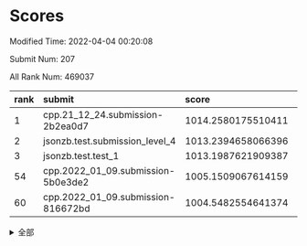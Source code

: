 # Scores

Modified Time: 2022-04-04 00:20:08

Submit Num: 207

All Rank Num: 469037

| rank |               submit               |       score        |       sigma        | pk_num |
| :--- | :--------------------------------- | :----------------- | :----------------- | :----- |
| 1    | cpp.21_12_24.submission-2b2ea0d7   | 1014.2580175510411 | 0.8296283939059204 | 9064   |
| 2    | jsonzb.test.submission_level_4     | 1013.2394658066396 | 0.8105165339332416 | 9062   |
| 3    | jsonzb.test.test_1                 | 1013.1987621909387 | 0.813444098017317  | 9064   |
| 54   | cpp.2022_01_09.submission-5b0e3de2 | 1005.1509067614159 | 0.7277055766239401 | 9064   |
| 60   | cpp.2022_01_09.submission-816672bd | 1004.5482554641374 | 0.712831181672297  | 9067   |


<details>
<summary>全部</summary>

| rank |                 submit                 |       score        |       sigma        | pk_num |
| :--- | :------------------------------------- | :----------------- | :----------------- | :----- |
| 1    | cpp.21_12_24.submission-2b2ea0d7       | 1014.2580175510411 | 0.8296283939059204 | 9064   |
| 2    | jsonzb.test.submission_level_4         | 1013.2394658066396 | 0.8105165339332416 | 9062   |
| 3    | jsonzb.test.test_1                     | 1013.1987621909387 | 0.813444098017317  | 9064   |
| 4    | gobigger.level_3.submission_level_3_26 | 1012.5811322212302 | 0.7916911706064457 | 9062   |
| 5    | gobigger.level_3.submission_level_3_37 | 1011.6175227488712 | 0.7776634979568836 | 9063   |
| 6    | gobigger.level_3.submission_level_3_32 | 1011.4184007333489 | 0.804724955876413  | 9066   |
| 7    | gobigger.level_3.submission_level_3_0  | 1011.2039705152948 | 0.776413531742925  | 9064   |
| 8    | gobigger.level_3.submission_level_3_17 | 1011.1899368106557 | 0.7597485690473046 | 9066   |
| 9    | gobigger.level_3.submission_level_3_8  | 1010.9148677377369 | 0.7900475509131629 | 9065   |
| 10   | gobigger.level_3.submission_level_3_43 | 1010.8704150945714 | 0.7538005848162844 | 9059   |
| 11   | gobigger.level_3.submission_level_3_31 | 1010.8053602028651 | 0.751812167155734  | 9058   |
| 12   | gobigger.level_3.submission_level_3_11 | 1010.7973797307952 | 0.7810464894334991 | 9062   |
| 13   | gobigger.level_3.submission_level_3_22 | 1010.7696319240741 | 0.7555781168051556 | 9066   |
| 14   | gobigger.level_3.submission_level_3_6  | 1010.6618830663219 | 0.7755109679353613 | 9063   |
| 15   | gobigger.level_3.submission_level_3_24 | 1010.6374795056229 | 0.7647093525152086 | 9064   |
| 16   | gobigger.level_3.submission_level_3_45 | 1010.6160446210173 | 0.7789662038172518 | 9067   |
| 17   | gobigger.level_3.submission_level_3_33 | 1010.5881271628971 | 0.7743996375336771 | 9062   |
| 18   | gobigger.level_3.submission_level_3_16 | 1010.5314881109044 | 0.760682346640341  | 9058   |
| 19   | gobigger.level_3.submission_level_3_21 | 1010.495899060716  | 0.755537156583125  | 9067   |
| 20   | gobigger.level_3.submission_level_3_23 | 1010.3643904360509 | 0.7588887660131611 | 9069   |
| 21   | gobigger.level_3.submission_level_3_48 | 1010.3244803482174 | 0.7765192752102553 | 9061   |
| 22   | gobigger.level_3.submission_level_3_40 | 1010.3089528742038 | 0.7316972726065861 | 9063   |
| 23   | gobigger.level_3.submission_level_3_15 | 1010.2425843416341 | 0.7518450777852502 | 9064   |
| 24   | gobigger.level_3.submission_level_3_25 | 1010.1246251490265 | 0.7439488883968144 | 9060   |
| 25   | gobigger.level_3.submission_level_3_47 | 1010.1217148330668 | 0.7645858762730074 | 9065   |
| 26   | gobigger.level_3.submission_level_3_1  | 1010.1209149081387 | 0.7452619353694263 | 9065   |
| 27   | gobigger.level_3.submission_level_3_49 | 1010.0019405306118 | 0.7442149828644535 | 9065   |
| 28   | gobigger.level_3.submission_level_3_12 | 1009.9527233169225 | 0.7588327840089584 | 9067   |
| 29   | gobigger.level_3.submission_level_3_27 | 1009.9186155566908 | 0.7526009723561926 | 9067   |
| 30   | gobigger.level_3.submission_level_3_10 | 1009.8451052072743 | 0.7525563914378354 | 9061   |
| 31   | gobigger.level_3.submission_level_3_46 | 1009.8423873203147 | 0.7558966481029628 | 9066   |
| 32   | gobigger.level_3.submission_level_3_4  | 1009.7126277955985 | 0.7394307529635575 | 9064   |
| 33   | gobigger.level_3.submission_level_3_44 | 1009.6893619221047 | 0.7455621212052764 | 9067   |
| 34   | gobigger.level_3.submission_level_3_41 | 1009.6439305764964 | 0.760437162198634  | 9069   |
| 35   | gobigger.level_3.submission_level_3_35 | 1009.6074019385759 | 0.7732201161278882 | 9064   |
| 36   | gobigger.level_3.submission_level_3_5  | 1009.6029100792166 | 0.7620096038906115 | 9067   |
| 37   | gobigger.level_3.submission_level_3_20 | 1009.577842230275  | 0.7596573773285431 | 9063   |
| 38   | gobigger.level_3.submission_level_3_18 | 1009.5433519698043 | 0.7671096710542235 | 9065   |
| 39   | gobigger.level_3.submission_level_3_13 | 1009.515118769399  | 0.7784460129644521 | 9063   |
| 40   | gobigger.level_3.submission_level_3_14 | 1009.4211985639049 | 0.7414546591740777 | 9066   |
| 41   | gobigger.level_3.submission_level_3_38 | 1009.4098447484799 | 0.7516112428611912 | 9064   |
| 42   | gobigger.level_3.submission_level_3_28 | 1009.3417308743569 | 0.7353949120935266 | 9066   |
| 43   | gobigger.level_3.submission_level_3_42 | 1009.2802824808106 | 0.765893257635092  | 9064   |
| 44   | gobigger.level_3.submission_level_3_3  | 1009.22306224199   | 0.7498047340045534 | 9066   |
| 45   | gobigger.level_3.submission_level_3_7  | 1009.1739914894139 | 0.7410219798353778 | 9063   |
| 46   | gobigger.level_3.submission_level_3_34 | 1009.0721785844784 | 0.7408331240045131 | 9068   |
| 47   | gobigger.level_3.submission_level_3_2  | 1008.9855346897303 | 0.7594188091653581 | 9060   |
| 48   | gobigger.level_3.submission_level_3_39 | 1008.9837063475289 | 0.7633365174237227 | 9062   |
| 49   | gobigger.level_3.submission_level_3_19 | 1008.983350052236  | 0.7488638539733836 | 9067   |
| 50   | gobigger.level_3.submission_level_3_36 | 1008.836510298985  | 0.7483951445633378 | 9065   |
| 51   | gobigger.level_3.submission_level_3_30 | 1008.801190514338  | 0.7567110285936445 | 9067   |
| 52   | gobigger.level_3.submission_level_3_9  | 1008.664886664794  | 0.7297321794985144 | 9067   |
| 53   | gobigger.level_3.submission_level_3_29 | 1008.3459265149947 | 0.736769459787568  | 9063   |
| 54   | cpp.2022_01_09.submission-5b0e3de2     | 1005.1509067614159 | 0.7277055766239401 | 9064   |
| 55   | gobigger.level_1.submission_level_1_29 | 1004.8993916604663 | 0.7308740113151629 | 9069   |
| 56   | gobigger.level_1.submission_level_1_47 | 1004.7894210203594 | 0.7092531484846517 | 9067   |
| 57   | gobigger.level_1.submission_level_1_13 | 1004.6725738849393 | 0.7190465982862276 | 9065   |
| 58   | gobigger.level_1.submission_level_1_24 | 1004.641281921647  | 0.725240523852193  | 9065   |
| 59   | gobigger.level_1.submission_level_1_34 | 1004.6210340230897 | 0.7113847512805227 | 9067   |
| 60   | cpp.2022_01_09.submission-816672bd     | 1004.5482554641374 | 0.712831181672297  | 9067   |
| 61   | gobigger.level_1.submission_level_1_43 | 1004.4328178786996 | 0.7156261946817047 | 9063   |
| 62   | gobigger.level_1.submission_level_1_2  | 1004.4008078896372 | 0.7104903925825024 | 9066   |
| 63   | gobigger.level_1.submission_level_1_44 | 1004.2941362877747 | 0.7363155188876369 | 9064   |
| 64   | gobigger.level_1.submission_level_1_6  | 1004.2662771750712 | 0.7061200929837848 | 9063   |
| 65   | gobigger.level_1.submission_level_1_26 | 1004.2454284900157 | 0.7204573992484791 | 9063   |
| 66   | gobigger.level_1.submission_level_1_49 | 1004.1759371565388 | 0.7180522324818058 | 9058   |
| 67   | gobigger.level_1.submission_level_1_42 | 1004.1736057052899 | 0.7092672834719205 | 9060   |
| 68   | gobigger.level_1.submission_level_1_32 | 1004.1522534483777 | 0.7261744823868967 | 9059   |
| 69   | gobigger.level_1.submission_level_1_39 | 1004.0476645742398 | 0.7219095004660595 | 9063   |
| 70   | gobigger.level_1.submission_level_1_27 | 1004.0406675425925 | 0.7154132456952613 | 9066   |
| 71   | gobigger.level_1.submission_level_1_41 | 1003.9928311060557 | 0.717513770701718  | 9060   |
| 72   | gobigger.level_1.submission_level_1_15 | 1003.9639705915506 | 0.7263362515517923 | 9067   |
| 73   | gobigger.level_1.submission_level_1_21 | 1003.9401416175837 | 0.7122259199171602 | 9062   |
| 74   | gobigger.level_1.submission_level_1_40 | 1003.9380722871349 | 0.7199007340289171 | 9061   |
| 75   | gobigger.level_1.submission_level_1_37 | 1003.8991416635699 | 0.7178691420279155 | 9070   |
| 76   | gobigger.level_1.submission_level_1_12 | 1003.8886063733646 | 0.7092296071969858 | 9064   |
| 77   | gobigger.level_1.submission_level_1_38 | 1003.8454311959248 | 0.7172130844133167 | 9067   |
| 78   | gobigger.level_1.submission_level_1_31 | 1003.5999725406458 | 0.7092877123668696 | 9062   |
| 79   | gobigger.level_1.submission_level_1_46 | 1003.4738677101468 | 0.712787073536463  | 9061   |
| 80   | gobigger.level_1.submission_level_1_5  | 1003.4304297349937 | 0.7092407209071665 | 9061   |
| 81   | gobigger.level_1.submission_level_1_14 | 1003.3361088838578 | 0.7095042891218774 | 9064   |
| 82   | gobigger.level_1.submission_level_1_10 | 1003.2798988725324 | 0.7144574971867788 | 9058   |
| 83   | gobigger.level_1.submission_level_1_33 | 1003.205930259736  | 0.7127443489473342 | 9063   |
| 84   | gobigger.level_1.submission_level_1_28 | 1003.1822126202268 | 0.7224366691735925 | 9064   |
| 85   | gobigger.level_1.submission_level_1_30 | 1003.1373356192063 | 0.726181891089103  | 9066   |
| 86   | gobigger.level_1.submission_level_1_35 | 1003.1150313307917 | 0.714717528292212  | 9063   |
| 87   | gobigger.level_1.submission_level_1_11 | 1003.111568277377  | 0.7110784797792427 | 9064   |
| 88   | gobigger.level_1.submission_level_1_25 | 1003.0892680039351 | 0.7087453592273529 | 9068   |
| 89   | gobigger.level_1.submission_level_1_20 | 1003.0169541720012 | 0.7186405143765348 | 9063   |
| 90   | gobigger.level_1.submission_level_1_1  | 1002.7998992976479 | 0.7192445318089086 | 9067   |
| 91   | gobigger.level_1.submission_level_1_3  | 1002.7916194100088 | 0.7043535138218345 | 9064   |
| 92   | gobigger.level_1.submission_level_1_0  | 1002.711908012687  | 0.7168039141773909 | 9065   |
| 93   | gobigger.level_1.submission_level_1_7  | 1002.7085365816473 | 0.7064997781101915 | 9070   |
| 94   | gobigger.level_1.submission_level_1_45 | 1002.7068101007292 | 0.7252145678368999 | 9068   |
| 95   | gobigger.level_1.submission_level_1_8  | 1002.6992687605507 | 0.7205424382994245 | 9062   |
| 96   | gobigger.level_1.submission_level_1_22 | 1002.675631759467  | 0.7147234880347626 | 9064   |
| 97   | gobigger.level_1.submission_level_1_17 | 1002.6569912649047 | 0.7168622616820305 | 9062   |
| 98   | gobigger.level_1.submission_level_1_36 | 1002.6314905985776 | 0.7054089456108819 | 9064   |
| 99   | gobigger.level_1.submission_level_1_9  | 1002.4460900688199 | 0.7104888721977393 | 9063   |
| 100  | gobigger.level_1.submission_level_1_19 | 1002.4254130689906 | 0.7086648231938315 | 9061   |
| 101  | gobigger.level_1.submission_level_1_4  | 1002.2181054723161 | 0.7003496397746539 | 9059   |
| 102  | gobigger.level_1.submission_level_1_23 | 1001.9583552225597 | 0.7040930526335981 | 9060   |
| 103  | gobigger.level_1.submission_level_1_48 | 1001.8642808977772 | 0.7147542725569194 | 9065   |
| 104  | gobigger.level_1.submission_level_1_18 | 1001.3415146033664 | 0.7134335242650334 | 9065   |
| 105  | gobigger.level_1.submission_level_1_16 | 1001.2624051405988 | 0.7153940241479431 | 9064   |
| 106  | gobigger.random.submission_random_12   | 997.9530502212806  | 0.7063024236984926 | 9066   |
| 107  | gobigger.random.submission_random_13   | 997.381237415344   | 0.7064656799372628 | 9066   |
| 108  | gobigger.random.submission_random_7    | 997.3622879773438  | 0.7162164505401976 | 9066   |
| 109  | gobigger.random.submission_random_10   | 997.3310949662364  | 0.7137273932628082 | 9056   |
| 110  | gobigger.random.submission_random_14   | 997.1242922702029  | 0.7088104962911198 | 9062   |
| 111  | gobigger.random.submission_random_49   | 996.8353585634567  | 0.724900145382042  | 9065   |
| 112  | gobigger.random.submission_random_5    | 996.8121357792444  | 0.7085410545594562 | 9059   |
| 113  | gobigger.random.submission_random_24   | 996.8006802455137  | 0.72073125825257   | 9065   |
| 114  | gobigger.random.submission_random_46   | 996.7992544361792  | 0.7060510106594012 | 9057   |
| 115  | gobigger.random.submission_random_30   | 996.7308186196842  | 0.698308278627467  | 9060   |
| 116  | gobigger.random.submission_random_3    | 996.5623694493311  | 0.7196841067495683 | 9064   |
| 117  | gobigger.random.submission_random_48   | 996.5506644058354  | 0.6974021385217716 | 9059   |
| 118  | gobigger.random.submission_random_31   | 996.5442302867199  | 0.7126035770228946 | 9061   |
| 119  | gobigger.random.submission_random_26   | 996.5156526746354  | 0.6968935699004436 | 9062   |
| 120  | gobigger.random.submission_random_9    | 996.3635610728669  | 0.6944701701209642 | 9064   |
| 121  | gobigger.random.submission_random_36   | 996.301381970489   | 0.7322729345289131 | 9064   |
| 122  | gobigger.random.submission_random_6    | 996.2502735826879  | 0.7130773290756166 | 9062   |
| 123  | gobigger.random.submission_random_28   | 996.1861243046171  | 0.723978789399198  | 9066   |
| 124  | gobigger.random.submission_random_33   | 996.1755959023866  | 0.7134739790031702 | 9066   |
| 125  | gobigger.random.submission_random_22   | 996.1209612075921  | 0.7054786819295678 | 9059   |
| 126  | gobigger.random.submission_random_11   | 996.0892576764726  | 0.7049508222739003 | 9060   |
| 127  | gobigger.random.submission_random_27   | 996.0835085725938  | 0.7206044594842949 | 9061   |
| 128  | gobigger.random.submission_random_47   | 996.0518538227979  | 0.7229087355332163 | 9068   |
| 129  | gobigger.random.submission_random_4    | 996.0404440579517  | 0.7049869446769399 | 9062   |
| 130  | gobigger.random.submission_random_18   | 996.0324775739714  | 0.7158611838540065 | 9058   |
| 131  | gobigger.random.submission_random_0    | 995.9725373642008  | 0.7259953067190001 | 9067   |
| 132  | gobigger.random.submission_random_42   | 995.9571783774029  | 0.7204066275911218 | 9063   |
| 133  | gobigger.random.submission_random_16   | 995.9499921748018  | 0.7250993765746926 | 9064   |
| 134  | gobigger.random.submission_random_45   | 995.9350725536976  | 0.7148236107805366 | 9064   |
| 135  | gobigger.random.submission_random_32   | 995.8561244893281  | 0.7112213572419227 | 9064   |
| 136  | gobigger.random.submission_random_8    | 995.8257160506458  | 0.7232828329078176 | 9060   |
| 137  | gobigger.random.submission_random_34   | 995.744016768484   | 0.7063166499511498 | 9067   |
| 138  | gobigger.random.submission_random_17   | 995.7184813647464  | 0.7202288353499687 | 9063   |
| 139  | gobigger.random.submission_random_15   | 995.7002879746857  | 0.7172865264248999 | 9062   |
| 140  | gobigger.random.submission_random_1    | 995.6011866722185  | 0.7015590866427291 | 9059   |
| 141  | gobigger.random.submission_random_41   | 995.53673984403    | 0.7062970980272162 | 9065   |
| 142  | gobigger.random.submission_random_2    | 995.3338455256054  | 0.7123904679556501 | 9065   |
| 143  | gobigger.random.submission_random_29   | 995.3298870869199  | 0.7248993321914864 | 9064   |
| 144  | gobigger.random.submission_random_44   | 995.2862286409724  | 0.7223609078052279 | 9060   |
| 145  | gobigger.random.submission_random_23   | 995.2211330300263  | 0.7226090703763687 | 9069   |
| 146  | gobigger.random.submission_random_40   | 995.1774026790088  | 0.7198760900282658 | 9063   |
| 147  | gobigger.random.submission_random_37   | 995.1486313620295  | 0.7169078786690609 | 9058   |
| 148  | gobigger.random.submission_random_20   | 995.1044750452064  | 0.7346050840818596 | 9062   |
| 149  | gobigger.random.submission_random_43   | 995.0518465196833  | 0.7174891901044231 | 9064   |
| 150  | gobigger.random.submission_random_38   | 995.0224343575464  | 0.7113700050663506 | 9064   |
| 151  | gobigger.random.submission_random_39   | 994.9993309281682  | 0.7241325884152771 | 9058   |
| 152  | gobigger.random.submission_random_35   | 994.9877437355617  | 0.7204774043501307 | 9063   |
| 153  | gobigger.random.submission_random_19   | 994.7039498781296  | 0.7263579567676495 | 9058   |
| 154  | gobigger.random.submission_random_21   | 994.3963281506612  | 0.7206021547944849 | 9065   |
| 155  | gobigger.random.submission_random_25   | 994.388281156453   | 0.737652399751316  | 9063   |
| 156  | gobigger.level_2.submission_level_2_42 | 993.6916554453416  | 0.7282540150017369 | 9069   |
| 157  | gobigger.level_2.submission_level_2_40 | 993.6148926514921  | 0.7390268033888493 | 9068   |
| 158  | gobigger.level_2.submission_level_2_25 | 993.3389897594043  | 0.7261820012354543 | 9063   |
| 159  | gobigger.level_2.submission_level_2_20 | 993.2943120013801  | 0.7354299116400008 | 9058   |
| 160  | gobigger.level_2.submission_level_2_22 | 993.2765886150228  | 0.7407445223978318 | 9063   |
| 161  | gobigger.level_2.submission_level_2_5  | 993.2164158051996  | 0.7421229079267226 | 9066   |
| 162  | gobigger.level_2.submission_level_2_26 | 993.1927069421207  | 0.7545423591046987 | 9061   |
| 163  | gobigger.level_2.submission_level_2_43 | 993.0266869752766  | 0.7424208074455523 | 9061   |
| 164  | gobigger.level_2.submission_level_2_12 | 992.9297196772774  | 0.7578166720016439 | 9066   |
| 165  | gobigger.level_2.submission_level_2_49 | 992.900988142004   | 0.7462282071762945 | 9061   |
| 166  | gobigger.level_2.submission_level_2_47 | 992.805129205965   | 0.7327160121788313 | 9065   |
| 167  | gobigger.level_2.submission_level_2_0  | 992.768014646851   | 0.7391670454074667 | 9064   |
| 168  | gobigger.level_2.submission_level_2_21 | 992.7546432506476  | 0.7450413268770588 | 9067   |
| 169  | gobigger.level_2.submission_level_2_30 | 992.5890959377061  | 0.7464943523230698 | 9063   |
| 170  | gobigger.level_2.submission_level_2_13 | 992.5720804971469  | 0.7455839958230349 | 9065   |
| 171  | gobigger.level_2.submission_level_2_38 | 992.4121523044946  | 0.7552006060219232 | 9060   |
| 172  | gobigger.level_2.submission_level_2_23 | 992.2761562515797  | 0.7354005508566945 | 9062   |
| 173  | gobigger.level_2.submission_level_2_1  | 992.2491040819606  | 0.742469792658159  | 9068   |
| 174  | gobigger.level_2.submission_level_2_27 | 992.2424562748203  | 0.7409324617369708 | 9059   |
| 175  | gobigger.level_2.submission_level_2_9  | 992.2362445749649  | 0.7530795705041564 | 9059   |
| 176  | gobigger.level_2.submission_level_2_17 | 992.2357915358157  | 0.751969014131322  | 9064   |
| 177  | gobigger.level_2.submission_level_2_31 | 992.1848183323578  | 0.7438817940177922 | 9068   |
| 178  | gobigger.level_2.submission_level_2_41 | 992.173310922705   | 0.7346253398055739 | 9068   |
| 179  | gobigger.level_2.submission_level_2_48 | 992.1077532981806  | 0.7369548768066683 | 9062   |
| 180  | gobigger.level_2.submission_level_2_46 | 992.0971435258941  | 0.7760877533832021 | 9069   |
| 181  | gobigger.level_2.submission_level_2_4  | 992.0967799822272  | 0.7460516432598696 | 9062   |
| 182  | gobigger.level_2.submission_level_2_45 | 992.070074948646   | 0.7548005919569288 | 9062   |
| 183  | gobigger.level_2.submission_level_2_16 | 991.9575692873156  | 0.7447331549483682 | 9063   |
| 184  | gobigger.level_2.submission_level_2_19 | 991.9183804223921  | 0.7521815220883432 | 9062   |
| 185  | gobigger.level_2.submission_level_2_2  | 991.8835606669722  | 0.7417602440664302 | 9068   |
| 186  | gobigger.level_2.submission_level_2_10 | 991.8512932598991  | 0.7427552987554641 | 9066   |
| 187  | gobigger.level_2.submission_level_2_15 | 991.8418971213008  | 0.7509697136338235 | 9063   |
| 188  | gobigger.level_2.submission_level_2_18 | 991.8298612406878  | 0.7460928392761017 | 9064   |
| 189  | gobigger.level_2.submission_level_2_32 | 991.6206797597882  | 0.7495980246418396 | 9067   |
| 190  | gobigger.level_2.submission_level_2_35 | 991.5292377006933  | 0.7362096917902474 | 9062   |
| 191  | gobigger.level_2.submission_level_2_39 | 991.5020476859494  | 0.7469044865011518 | 9064   |
| 192  | gobigger.level_2.submission_level_2_29 | 991.2370710125545  | 0.7613758023026188 | 9057   |
| 193  | gobigger.level_2.submission_level_2_33 | 991.2238908290453  | 0.7438812951401319 | 9065   |
| 194  | gobigger.level_2.submission_level_2_6  | 991.1834274124033  | 0.7534626579255833 | 9062   |
| 195  | gobigger.level_2.submission_level_2_28 | 991.1748843405854  | 0.772289882282045  | 9064   |
| 196  | gobigger.level_2.submission_level_2_8  | 991.1447301071363  | 0.7548255945192118 | 9058   |
| 197  | gobigger.level_2.submission_level_2_3  | 991.1085735625825  | 0.7440220016779224 | 9061   |
| 198  | gobigger.level_2.submission_level_2_37 | 990.9714509425723  | 0.7552876956067747 | 9067   |
| 199  | gobigger.level_2.submission_level_2_34 | 990.8699555148652  | 0.7453461633411252 | 9062   |
| 200  | gobigger.level_2.submission_level_2_36 | 990.7865213414682  | 0.7545690193634151 | 9063   |
| 201  | gobigger.level_2.submission_level_2_44 | 990.705808553502   | 0.7658508571313084 | 9059   |
| 202  | gobigger.level_2.submission_level_2_24 | 990.6941920160856  | 0.7651409939604648 | 9060   |
| 203  | gobigger.level_2.submission_level_2_7  | 990.6590265470769  | 0.7542495752406089 | 9062   |
| 204  | gobigger.level_2.submission_level_2_14 | 990.5211872224717  | 0.754975877705117  | 9061   |
| 205  | gobigger.level_2.submission_level_2_11 | 990.4785564595619  | 0.7676538044035861 | 9063   |
| 206  | gobigger.none.submission_none_1        | 979.1115144029914  | 1.2882660184240866 | 9061   |
| 207  | gobigger.none.submission_none_0        | 976.2643599622996  | 1.4176210730006116 | 9067   |

</details>